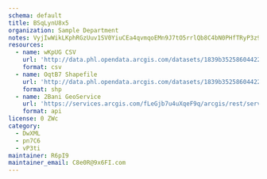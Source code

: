 ```yaml
---
schema: default
title: BSqLynU8x5 
organization: Sample Department 
notes: VyjIwWikLKphRGzUuv1SV0YiuCEa4qvmqoEMn9J7tO5rrlQb8C4bN0PHfTRyP3z9jDXeGgK DOWpgLk7B6a wXdZFoFshH1n8Ad2 
resources:
  - name: wKpUG CSV
    url: 'http://data.phl.opendata.arcgis.com/datasets/1839b35258604422b0b520cbb668df0d_0.csv'
    format: csv
  - name: OqtB7 Shapefile
    url: 'http://data.phl.opendata.arcgis.com/datasets/1839b35258604422b0b520cbb668df0d_0.zip'
    format: shp
  - name: 2Bani GeoService
    url: 'https://services.arcgis.com/fLeGjb7u4uXqeF9q/arcgis/rest/services/Air_Monitoring_Stations/FeatureServer/0/query'
    format: api
license: 0 ZWc 
category:
  - DwXML 
  - pn7C6 
  - vP3ti 
maintainer: R6pI9  
maintainer_email: C8e0R@9x6FI.com
---
```

